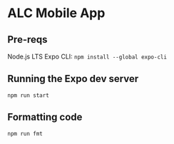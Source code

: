# ALC Mobile App

## Pre-reqs

Node.js LTS
Expo CLI: `npm install --global expo-cli`

## Running the Expo dev server

`npm run start`

## Formatting code

`npm run fmt`
